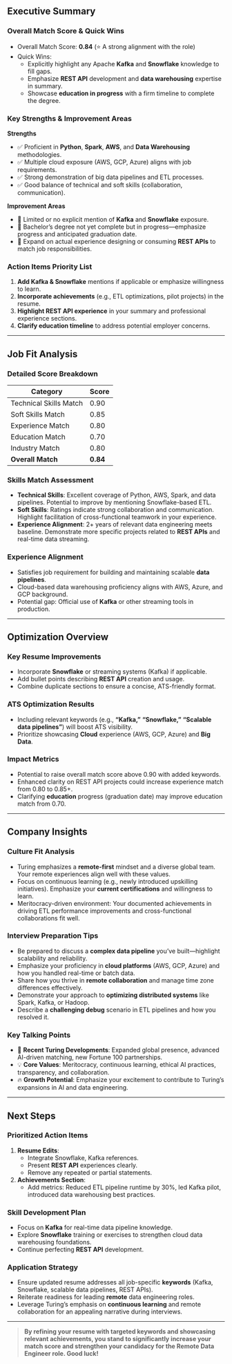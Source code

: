 ## Executive Summary

### Overall Match Score & Quick Wins
- Overall Match Score: **0.84** (⭐️ A strong alignment with the role)
- Quick Wins:
  - Explicitly highlight any Apache **Kafka** and **Snowflake** knowledge to fill gaps.
  - Emphasize **REST API** development and **data warehousing** expertise in summary.
  - Showcase **education in progress** with a firm timeline to complete the degree.

### Key Strengths & Improvement Areas
**Strengths** 
- ✅ Proficient in **Python**, **Spark**, **AWS**, and **Data Warehousing** methodologies.  
- ✅ Multiple cloud exposure (AWS, GCP, Azure) aligns with job requirements.  
- ✅ Strong demonstration of big data pipelines and ETL processes.  
- ✅ Good balance of technical and soft skills (collaboration, communication).  

**Improvement Areas** 
- 🔧 Limited or no explicit mention of **Kafka** and **Snowflake** exposure.  
- 🔧 Bachelor’s degree not yet complete but in progress—emphasize progress and anticipated graduation date.  
- 🔧 Expand on actual experience designing or consuming **REST APIs** to match job responsibilities.

### Action Items Priority List
1. **Add Kafka & Snowflake** mentions if applicable or emphasize willingness to learn.  
2. **Incorporate achievements** (e.g., ETL optimizations, pilot projects) in the resume.  
3. **Highlight REST API experience** in your summary and professional experience sections.  
4. **Clarify education timeline** to address potential employer concerns.  

---

## Job Fit Analysis

### Detailed Score Breakdown
| Category                | Score  |
|-------------------------|--------|
| Technical Skills Match  | 0.90   |
| Soft Skills Match       | 0.85   |
| Experience Match        | 0.80   |
| Education Match         | 0.70   |
| Industry Match          | 0.80   |
| **Overall Match**       | **0.84** |

### Skills Match Assessment
- **Technical Skills**: Excellent coverage of Python, AWS, Spark, and data pipelines. Potential to improve by mentioning Snowflake-based ETL.  
- **Soft Skills**: Ratings indicate strong collaboration and communication. Highlight facilitation of cross-functional teamwork in your experience.  
- **Experience Alignment**: 2+ years of relevant data engineering meets baseline. Demonstrate more specific projects related to **REST APIs** and real-time data streaming.  

### Experience Alignment
- Satisfies job requirement for building and maintaining scalable **data pipelines**.  
- Cloud-based data warehousing proficiency aligns with AWS, Azure, and GCP background.  
- Potential gap: Official use of **Kafka** or other streaming tools in production.  

---

## Optimization Overview

### Key Resume Improvements
- Incorporate **Snowflake** or streaming systems (Kafka) if applicable.  
- Add bullet points describing **REST API** creation and usage.  
- Combine duplicate sections to ensure a concise, ATS-friendly format.  

### ATS Optimization Results
- Including relevant keywords (e.g., **“Kafka,”** **“Snowflake,”** **“Scalable data pipelines”**) will boost ATS visibility.  
- Prioritize showcasing **Cloud** experience (AWS, GCP, Azure) and **Big Data**.  

### Impact Metrics
- Potential to raise overall match score above 0.90 with added keywords.  
- Enhanced clarity on REST API projects could increase experience match from 0.80 to 0.85+.  
- Clarifying **education** progress (graduation date) may improve education match from 0.70.  

---

## Company Insights

### Culture Fit Analysis
- Turing emphasizes a **remote-first** mindset and a diverse global team. Your remote experiences align well with these values.  
- Focus on continuous learning (e.g., newly introduced upskilling initiatives). Emphasize your **current certifications** and willingness to learn.  
- Meritocracy-driven environment: Your documented achievements in driving ETL performance improvements and cross-functional collaborations fit well.

### Interview Preparation Tips
- Be prepared to discuss a **complex data pipeline** you’ve built—highlight scalability and reliability.  
- Emphasize your proficiency in **cloud platforms** (AWS, GCP, Azure) and how you handled real-time or batch data.  
- Share how you thrive in **remote collaboration** and manage time zone differences effectively.  
- Demonstrate your approach to **optimizing distributed systems** like Spark, Kafka, or Hadoop.  
- Describe a **challenging debug** scenario in ETL pipelines and how you resolved it.  

### Key Talking Points
- 🚀 **Recent Turing Developments**: Expanded global presence, advanced AI-driven matching, new Fortune 100 partnerships.  
- 💡 **Core Values**: Meritocracy, continuous learning, ethical AI practices, transparency, and collaboration.  
- 🔥 **Growth Potential**: Emphasize your excitement to contribute to Turing’s expansions in AI and data engineering.

---

## Next Steps

### Prioritized Action Items
1. **Resume Edits**:  
   - Integrate Snowflake, Kafka references.  
   - Present **REST API** experiences clearly.  
   - Remove any repeated or partial statements.  
2. **Achievements Section**:  
   - Add metrics: Reduced ETL pipeline runtime by 30%, led Kafka pilot, introduced data warehousing best practices.  

### Skill Development Plan
- Focus on **Kafka** for real-time data pipeline knowledge.  
- Explore **Snowflake** training or exercises to strengthen cloud data warehousing foundations.  
- Continue perfecting **REST API** development.

### Application Strategy
- Ensure updated resume addresses all job-specific **keywords** (Kafka, Snowflake, scalable data pipelines, REST APIs).  
- Reiterate readiness for leading **remote** data engineering roles.  
- Leverage Turing’s emphasis on **continuous learning** and remote collaboration for an appealing narrative during interviews.

---

> **By refining your resume with targeted keywords and showcasing relevant achievements, you stand to significantly increase your match score and strengthen your candidacy for the Remote Data Engineer role. Good luck!**
